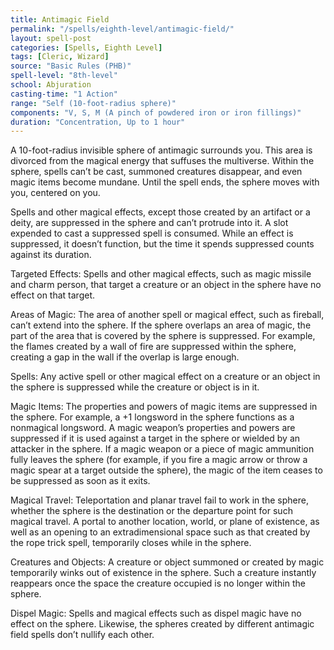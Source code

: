 ```yaml
---
title: Antimagic Field
permalink: "/spells/eighth-level/antimagic-field/"
layout: spell-post
categories: [Spells, Eighth Level]
tags: [Cleric, Wizard]
source: "Basic Rules (PHB)"
spell-level: "8th-level"
school: Abjuration
casting-time: "1 Action"
range: "Self (10-foot-radius sphere)"
components: "V, S, M (A pinch of powdered iron or iron fillings)"
duration: "Concentration, Up to 1 hour"
---
```


A 10-foot-radius invisible sphere of antimagic surrounds you. This area is divorced from the magical energy that suffuses the multiverse. Within the sphere, spells can’t be cast, summoned creatures disappear, and even magic items become mundane. Until the spell ends, the sphere moves with you, centered on you.

Spells and other magical effects, except those created by an artifact or a deity, are suppressed in the sphere and can’t protrude into it. A slot expended to cast a suppressed spell is consumed. While an effect is suppressed, it doesn’t function, but the time it spends suppressed counts against its duration.

Targeted Effects: Spells and other magical effects, such as magic missile and charm person, that target a creature or an object in the sphere have no effect on that target.

Areas of Magic: The area of another spell or magical effect, such as fireball, can’t extend into the sphere. If the sphere overlaps an area of magic, the part of the area that is covered by the sphere is suppressed. For example, the flames created by a wall of fire are suppressed within the sphere, creating a gap in the wall if the overlap is large enough.

Spells: Any active spell or other magical effect on a creature or an object in the sphere is suppressed while the creature or object is in it.

Magic Items: The properties and powers of magic items are suppressed in the sphere. For example, a +1 longsword in the sphere functions as a nonmagical longsword.
A magic weapon’s properties and powers are suppressed if it is used against a target in the sphere or wielded by an attacker in the sphere. If a magic weapon or a piece of magic ammunition fully leaves the sphere (for example, if you fire a magic arrow or throw a magic spear at a target outside the sphere), the magic of the item ceases to be suppressed as soon as it exits.

Magical Travel: Teleportation and planar travel fail to work in the sphere, whether the sphere is the destination or the departure point for such magical travel. A portal to another location, world, or plane of existence, as well as an opening to an extradimensional space such as that created by the rope trick spell, temporarily closes while in the sphere.

Creatures and Objects: A creature or object summoned or created by magic temporarily winks out of existence in the sphere. Such a creature instantly reappears once the space the creature occupied is no longer within the sphere.

Dispel Magic: Spells and magical effects such as dispel magic have no effect on the sphere. Likewise, the spheres created by different antimagic field spells don’t nullify each other.